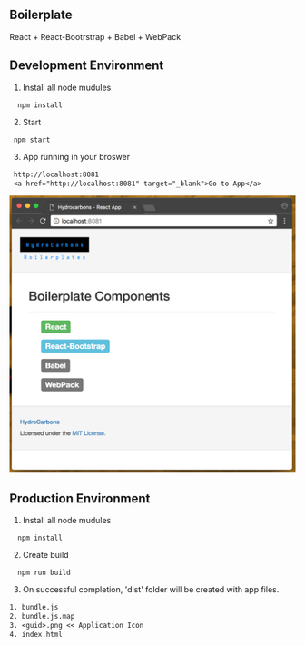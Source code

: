 ## Boilerplate
 React + React-Bootrstrap + Babel + WebPack
 
## Development Environment

1. Install all node mudules
```
  npm install
```

2. Start 
```
 npm start
```

3. App running in your broswer
```
 http://localhost:8081
 <a href="http://localhost:8081" target="_blank">Go to App</a>
```

![Alt text](https://github.com/HydroCarbons/basic-react-boilerplate/blob/master/app.png)

## Production Environment

1. Install all node mudules
```
  npm install
```

2. Create build
```
  npm run build
```

3. On successful completion, 'dist' folder will be created with app files.
```
1. bundle.js
2. bundle.js.map
3. <guid>.png << Application Icon
4. index.html 
```
